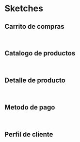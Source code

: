 # Sketches
## Carrito de compras
<img scr="./carrito-de-compras-1.jpeg">
<img scr="./carrito de compras 2.jpeg">

## Catalogo de productos
<img scr="./catalogo de producto 1.jpeg">
<img scr="./catalogo de producto 2.jpeg">
<img scr="./catalogo de producto 3.jpeg">

## Detalle de producto
<img scr="./detalle del producto 1.jpeg">
<img scr="./detalle del producto 2.jpeg">
<img scr="./detalle del producto 3.jpeg">

## Metodo de pago
<img scr="./metodo de pago 1.jpeg">
<img scr="./metodo de pago 2.jpeg">

## Perfil de cliente
<img scr="./perfil de cliente 1.jpeg">
<img scr="./perfil de cliente 2.jpeg">
